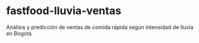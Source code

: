 # fastfood-lluvia-ventas
Análisis y predicción de ventas de comida rápida según intensidad de lluvia en Bogotá
